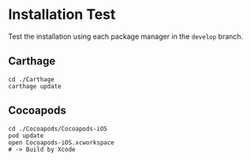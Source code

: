 # Installation Test

Test the installation using each package manager in the `develop` branch.

## Carthage

```shell
cd ./Carthage
carthage update
```

## Cocoapods

```shell
cd ./Cocoapods/Cocoapods-iOS
pod update
open Cocoapods-iOS.xcworkspace
# -> Build by Xcode
```
